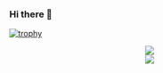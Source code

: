 ### Hi there 👋

<!--
**kakaZhou719/kakaZhou719** is a ✨ _special_ ✨ repository because its `README.md` (this file) appears on your GitHub profile.
* <div align="center"> <img src="https://visitor-badge.glitch.me/badge?page_id=kakaZhou719" /> </div>

Here are some ideas to get you started:

- 🔭 I’m currently working on ...
- 🌱 I’m currently learning ...
- 👯 I’m looking to collaborate on ...
- 🤔 I’m looking for help with ...
- 💬 Ask me about ...
- 📫 How to reach me: ...
- 😄 Pronouns: ...
- ⚡ Fun fact: ...
-->
[![trophy](https://github-profile-trophy.vercel.app/?username=kakaZhou719&rank=SECRET,SSS,SS,S,A,AAA,B&column=3&no-bg=true)](https://github.com/kakaZhou719/github-profile-trophy)


<div align="center"> <img src="https://github-readme-streak-stats.herokuapp.com/?user=kakaZhou719" /> </div>

<div align="center"> <img src="https://activity-graph.herokuapp.com/graph?username=kakaZhou719&theme=xcode" /> </div>


